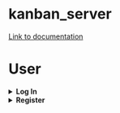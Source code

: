# kanban_server

[Link to documentation](https://documenter.getpostman.com/view/10699479/SzS2w7sh)

<h1>User</h1>
<details>
	<summary><strong>Log In</strong></summary>

| Key      | Value                                                                                                                                           |
|------------|-------------------------------------------------------------------------------------------------------------------------------------------------|
| Url        | https://h8-kanban.herokuapp.com/login                                                                                                           |
| Method     | POST                                                                                                                                            |
| Data       |                                                                                                                                                 |
| * Headers  | {<br>&nbsp;&nbsp;"Content-Type": "application/x-www-form-urlencoded"<br>}                                                                                 |
| * Body     | email=[string] (**required**)<br>password=[string] (**required**)                                                                                                    |
| Responses: |                                                                                                                                                 |
| * Success  | Code: 200<br>{<br>&nbsp;&nbsp;token: [token-string],<br>&nbsp;&nbsp;name: [string]<br>}                                                                             |
| * Error    | Code: 400<br>{<br>&nbsp;&nbsp;message: ['Wrong email/password combination']<br>}<br><br>OR<br><br>Code: 500<br>{<br>&nbsp;&nbsp;message: ['Internal server error']<br>} |
</details>

<details>
	<summary><strong>Register</strong></summary>

| Key        | Value                                                                                                                                       |
|------------|---------------------------------------------------------------------------------------------------------------------------------------------|
| Url        | https://h8-kanban.herokuapp.com/register                                                                                                    |
| Method     | POST                                                                                                                                        |
| Data       |                                                                                                                                             |
| * Headers  | {<br>  "Content-Type": "application/x-www-form-urlencoded"<br>}                                                                             |
| * Body     | email=[string] (**required**)<br>password=[string] (**required**)<br>name=[string]                                                                  |
| Responses: |                                                                                                                                             |
| * Success  | Code: 201<br>{<br>  token: [token-string],<br>  name: [string]<br>}                                                                         |
| * Error    | Code: 400<br>{<br>&nbsp;&nbsp;message: ['Email already registered']<br><br>}<br>OR<br><br>Code: 500<br>{<br>&nbsp;&nbsp;message: ['Internal server error']<br>} |
</detail>